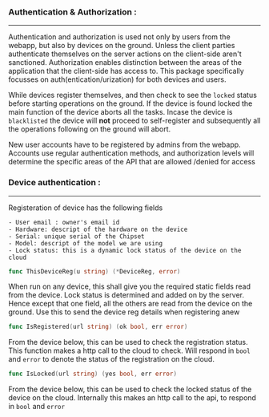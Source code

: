 
### Authentication & Authorization :
---------

Authentication and authorization is used not only by users from the webapp, but also by devices on the ground. Unless the client parties authenticate themselves on the server actions on the client-side aren't sanctioned. Authorization enables distinction between the areas of the application that the client-side has access to.
This package specifically focusses on auth(entication/urization) for both devices and users.

While devices register themselves, and then check to see the `locked` status before starting operations on the ground. If the device is found locked the main function of the device aborts all the tasks. Incase the device is `blacklisted` the device will __not__ proceed to self-register and subsequently all the operations following on the ground will abort.

New user accounts have to be registered by admins from the webapp. Accounts use regular authentication methods, and authorization levels will determine the specific areas of the API that are allowed /denied for access 

### Device authentication :
----------

Registeration of device has the following fields 

```
- User email : owner's email id 
- Hardware: descript of the hardware on the device 
- Serial: unique serial of the Chipset 
- Model: descript of the model we are using 
- Lock status: this is a dynamic lock status of the device on the cloud

```
```go
func ThisDeviceReg(u string) (*DeviceReg, error) 
```
When run on any device, this shall give you the required static fields read from the device. Lock status is determined and added on by the server. Hence except that one field, all the others are read from the device on the ground. Use this to send the device reg details when registering anew

```go
func IsRegistered(url string) (ok bool, err error)
```
From the device below, this can be used to check the registration status. This function makes a http call to the cloud to check. Will respond in `bool` and `error` to denote the status of the registration on the cloud.

```go
func IsLocked(url string) (yes bool, err error)
```
From the device below, this can be used to check the locked status of the device on the cloud. Internally this makes an http call to the api, to respond in `bool` and `error`